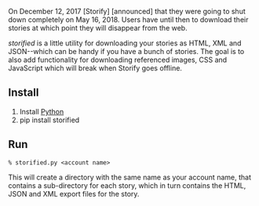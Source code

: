 On December 12, 2017 [Storify] [announced] that they were going to shut down
completely on May 16, 2018. Users have until then to download their stories at
which point they will disappear from the web.

*storified* is a little utility for downloading your stories as HTML, XML and
JSON--which can be handy if you have a bunch of stories. The goal is to also 
add functionality for downloading referenced images, CSS and JavaScript which
will break when Storify goes offline.

## Install

1. Install [Python](https://python.org)
2. pip install storified

## Run

    % storified.py <account name>

This will create a directory with the same name as your account name, that
contains a sub-directory for each story, which in turn contains the HTML, JSON
and XML export files for the story.


